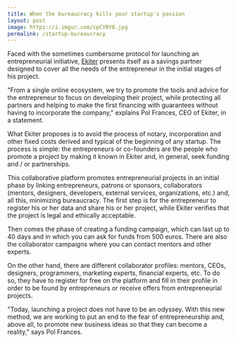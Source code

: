 ```yaml
---
title: When the bureaucracy kills your startup's passion
layout: post
image: https://i.imgur.com/cpCYRY8.jpg
permalink: /startup-bureaucracy
---
```


Faced with the sometimes cumbersome protocol for launching an entrepreneurial initiative, [Ekiter](https://www.ekiter.com/es/) presents itself as a savings partner designed to cover all the needs of the entrepreneur in the initial stages of his project.

"From a single online ecosystem, we try to promote the tools and advice for the entrepreneur to focus on developing their project, while protecting all partners and helping to make the first financing with guarantees without having to incorporate the company," explains Pol Frances, CEO of Ekiter, in a statement.

What Ekiter proposes is to avoid the process of notary, incorporation and other fixed costs derived and typical of the beginning of any startup. The process is simple: the entrepreneurs or co-founders are the people who promote a project by making it known in Ekiter and, in general, seek funding and / or partnerships.

This collaborative platform promotes entrepreneurial projects in an initial phase by linking entrepreneurs, patrons or sponsors, collaborators (mentors, designers, developers, external services, organizations, etc.) and, all this, minimizing bureaucracy. The first step is for the entrepreneur to register his or her data and share his or her project, while Ekiter verifies that the project is legal and ethically acceptable.

Then comes the phase of creating a funding campaign, which can last up to 40 days and in which you can ask for funds from 500 euros. There are also the collaborator campaigns where you can contact mentors and other experts.

On the other hand, there are different collaborator profiles: mentors, CEOs, designers, programmers, marketing experts, financial experts, etc. To do so, they have to register for free on the platform and fill in their profile in order to be found by entrepreneurs or receive offers from entrepreneurial projects.

"Today, launching a project does not have to be an odyssey. With this new method, we are working to put an end to the fear of entrepreneurship and, above all, to promote new business ideas so that they can become a reality," says Pol Frances.
